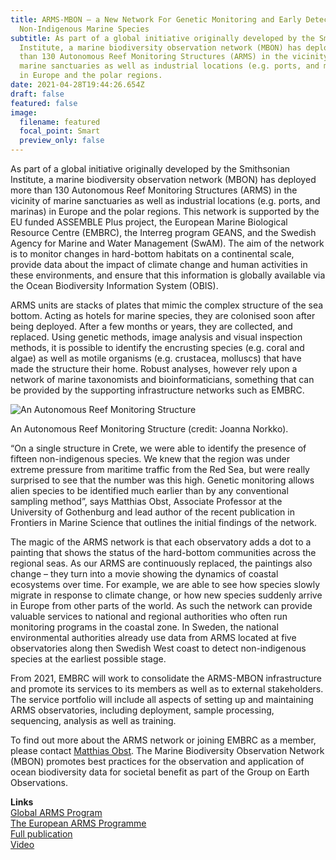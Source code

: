 ```yaml
---
title: ARMS-MBON – a New Network For Genetic Monitoring and Early Detection of
  Non-Indigenous Marine Species
subtitle: As part of a global initiative originally developed by the Smithsonian
  Institute, a marine biodiversity observation network (MBON) has deployed more
  than 130 Autonomous Reef Monitoring Structures (ARMS) in the vicinity of
  marine sanctuaries as well as industrial locations (e.g. ports, and marinas)
  in Europe and the polar regions.
date: 2021-04-28T19:44:26.654Z
draft: false
featured: false
image:
  filename: featured
  focal_point: Smart
  preview_only: false
---
```

As part of a global initiative originally developed by the Smithsonian Institute, a marine biodiversity observation network (MBON) has deployed more than 130 Autonomous Reef Monitoring Structures (ARMS) in the vicinity of marine sanctuaries as well as industrial locations (e.g. ports, and marinas) in Europe and the polar regions. This network is supported by the EU funded ASSEMBLE Plus project, the European Marine Biological Resource Centre (EMBRC), the Interreg program GEANS, and the Swedish Agency for Marine and Water Management (SwAM). The aim of the network is to monitor changes in hard-bottom habitats on a continental scale, provide data about the impact of climate change and human activities in these environments, and ensure that this information is globally available via the Ocean Biodiversity Information System (OBIS).

ARMS units are stacks of plates that mimic the complex structure of the sea bottom. Acting as hotels for marine species, they are colonised soon after being deployed. After a few months or years, they are collected, and replaced. Using genetic methods, image analysis and visual inspection methods, it is possible to identify the encrusting species (e.g. coral and algae) as well as motile organisms (e.g. crustacea, molluscs) that have made the structure their home. Robust analyses, however rely upon a network of marine taxonomists and bioinformaticians, something that can be provided by the supporting infrastructure networks such as EMBRC.

![An Autonomous Reef Monitoring Structure](https://marinebon.org/images/arms_mbon.png)

An Autonomous Reef Monitoring Structure (credit: Joanna Norkko).

“On a single structure in Crete, we were able to identify the presence of fifteen non-indigenous species. We knew that the region was under extreme pressure from maritime traffic from the Red Sea, but were really surprised to see that the number was this high. Genetic monitoring allows alien species to be identified much earlier than by any conventional sampling method”, says Matthias Obst, Associate Professor at the University of Gothenburg and lead author of the recent publication in Frontiers in Marine Science that outlines the initial findings of the network.

The magic of the ARMS network is that each observatory adds a dot to a painting that shows the status of the hard-bottom communities across the regional seas. As our ARMS are continuously replaced, the paintings also change – they turn into a movie showing the dynamics of coastal ecosystems over time. For example, we are able to see how species slowly migrate in response to climate change, or how new species suddenly arrive in Europe from other parts of the world. As such the network can provide valuable services to national and regional authorities who often run monitoring programs in the coastal zone. In Sweden, the national environmental authorities already use data from ARMS located at five observatories along then Swedish West coast to detect non-indigenous species at the earliest possible stage.

From 2021, EMBRC will work to consolidate the ARMS-MBON infrastructure and promote its services to its members as well as to external stakeholders. The service portfolio will include all aspects of setting up and maintaining ARMS observatories, including deployment, sample processing, sequencing, analysis as well as training.

To find out more about the ARMS network or joining EMBRC as a member, please contact [Matthias Obst](mailto:matthias.obst@marine.gu.se). The Marine Biodiversity Observation Network (MBON) promotes best practices for the observation and application of ocean biodiversity data for societal benefit as part of the Group on Earth Observations.

**Links**\
[Global ARMS Program](http://www.oceanarms.org/)\
[The European ARMS Programme](http://www.arms-mbon.eu/)\
[Full publication](http://www.frontiersin.org/articles/10.3389/fmars.2020.572680/full) \
[Video](https://www.youtube.com/watch?v=sckV0FIAXd8&feature=emb_logo0)